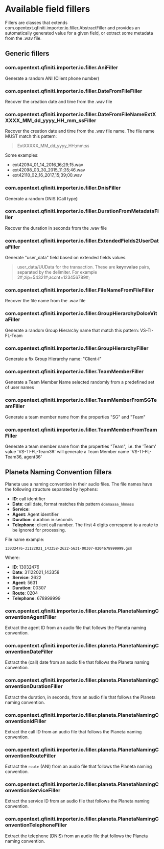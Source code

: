 # Available field fillers

Fillers are classes that extends com.opentext.qfiniti.importer.io.filler.AbstractFiller and provides an automatically generated value for a given field, or extract some metadata from the .wav file.

## Generic fillers

### com.opentext.qfiniti.importer.io.filler.AniFiller
Generate a random ANI (Client phone number)

### com.opentext.qfiniti.importer.io.filler.DateFromFileFiller
Recover the creation date and time from the .wav file

### com.opentext.qfiniti.importer.io.filler.DateFromFileNameExtXXXXX_MM_dd_yyyy_HH_mm_ssFiller
Recover the creation date and time from the .wav file name. The file name MUST match this pattern:

> ExtXXXXX_MM_dd_yyyy_HH;mm;ss

Some examples:
   - ext42094_01_14_2016_16;29;15.wav
   - ext42098_03_30_2015_11;35;46.wav
   - ext42110_02_16_2017_15;39;00.wav

### com.opentext.qfiniti.importer.io.filler.DnisFiller
Generate a random DNIS (Call type)

### com.opentext.qfiniti.importer.io.filler.DurationFromMetadataFiller
Recover the duration in seconds from the .wav file

### com.opentext.qfiniti.importer.io.filler.ExtendedFields2UserDataFiller
Generate "user_data" field based on extended fields values

> user_data/UUData for the transaction. These are **key=value** pairs, separated by the delimiter. For example 2#;zip=54321#;accnt=123456789#;

### com.opentext.qfiniti.importer.io.filler.FileNameFromFileFiller
Recover the file name from the .wav file

### com.opentext.qfiniti.importer.io.filler.GroupHierarchyDolceVitaFiller
Generate a random Group Hierarchy name that match this pattern: VS-TI-FL-Team<XX>

### com.opentext.qfiniti.importer.io.filler.GroupHierarchyFiller
Generate a fix Group Hierarchy name: "Client-i"

### com.opentext.qfiniti.importer.io.filler.TeamMemberFiller
Generate a Team Member Name selected randomly from a predefined set of user names 

### com.opentext.qfiniti.importer.io.filler.TeamMemberFromSGTeamFiller
Generate a team member name from the properties "SG" and "Team"

### com.opentext.qfiniti.importer.io.filler.TeamMemberFromTeamFiller
Generate a team member name from the properties "Team", i.e. the 'Team' 
value 'VS-TI-FL-Team36' will generate a Team Member name 'VS-TI-FL-Team36, agent36'


## Planeta Naming Convention fillers

Planeta use a naming convention in their audio files. The file names have the following structure separated by hyphens:

 * **ID**: call identifier
 * **Date**: call date, format matches this pattern `ddmmaaaa_hhmmss`
 * **Service**:
 * **Agent**: Agent identifier
 * **Duration**: duration in seconds
 * **Telephone**: client call number. The first 4 digits correspond to a route to be ignored for processing.

File name example:

```
13032476-31122021_143358-2622-5631-00307-0204678999999.gsm
```

Where:

 * **ID**: 13032476
 * **Date**: 31122021_143358
 * **Service**: 2622
 * **Agent**: 5631
 * **Duration**: 00307
 * **Route**: 0204
 * **Telephone**: 678999999
 
### com.opentext.qfiniti.importer.io.filler.planeta.PlanetaNamingConventionAgentFiller

Extract the agent ID from an audio file that follows the Planeta naming convention.

### com.opentext.qfiniti.importer.io.filler.planeta.PlanetaNamingConventionDateFiller

Extract the (call) date from an audio file that follows the Planeta naming convention.

### com.opentext.qfiniti.importer.io.filler.planeta.PlanetaNamingConventionDurationFiller

Extract the duration, in seconds, from an audio file that follows the Planeta naming convention.

### com.opentext.qfiniti.importer.io.filler.planeta.PlanetaNamingConventionIdFiller

Extract the call ID from an audio file that follows the Planeta naming convention.

### com.opentext.qfiniti.importer.io.filler.planeta.PlanetaNamingConventionRouteFiller

Extract the `route` (ANI) from an audio file that follows the Planeta naming convention.

### com.opentext.qfiniti.importer.io.filler.planeta.PlanetaNamingConventionServiceFiller

Extract the service ID from an audio file that follows the Planeta naming convention.

### com.opentext.qfiniti.importer.io.filler.planeta.PlanetaNamingConventionTelephoneFiller

Extract the telephone (DNIS) from an audio file that follows the Planeta naming convention.
